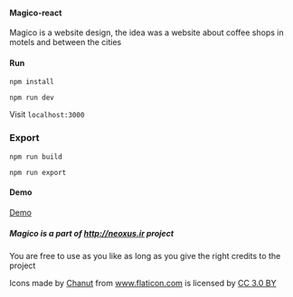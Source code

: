#### Magico-react 

Magico is a website design, the idea was a website about coffee shops in motels and between the cities

#### Run

`npm install`

`npm run dev`

Visit `localhost:3000`

### Export

`npm run build`

`npm run export`

#### Demo

<a href="https://neoxus.ir/demo/magico-react">Demo</a>

##### Magico is a part of http://neoxus.ir project

You are free to use as you like as long as you give the right credits to the project


<div>Icons made by <a href="https://www.flaticon.com/authors/chanut" title="Chanut">Chanut</a> from <a href="https://www.flaticon.com/" 		    title="Flaticon">www.flaticon.com</a> is licensed by <a href="http://creativecommons.org/licenses/by/3.0/" 		    title="Creative Commons BY 3.0" target="_blank">CC 3.0 BY</a></div>
